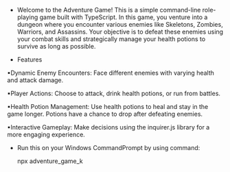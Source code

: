 - Welcome to the Adventure Game! This is a simple command-line role-playing game built with TypeScript. In this game, you venture into a dungeon where you encounter various enemies like Skeletons, Zombies, Warriors, and Assassins. Your objective is to defeat these enemies using your combat skills and strategically manage your health potions to survive as long as possible.

- Features
 
▪Dynamic Enemy Encounters: Face different enemies with varying health and attack damage.

▪Player Actions: Choose to attack, drink health potions, or run from battles.

▪Health Potion Management: Use health potions to heal and stay in the game longer. Potions have a chance to drop after defeating enemies.

▪Interactive Gameplay: Make decisions using the inquirer.js library for a more engaging experience.

- Run this on your Windows CommandPrompt by using command:

   npx adventure_game_k
